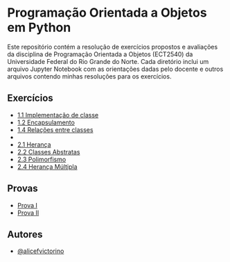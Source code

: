 
# Programação Orientada a Objetos em Python

Este repositório contém a resolução de exercícios propostos e avaliações da disciplina de Programação Orientada a Objetos (ECT2540) da Universidade Federal do Rio Grande do Norte. 
Cada diretório inclui um arquivo Jupyter Notebook com as orientações dadas pelo docente e outros arquivos contendo minhas resoluções para os exercícios.

## Exercícios
- [1.1 Implementação de classe](https://github.com/alicefvictorino/exercicios-poo/tree/5ef272b5b763696978dd1a6d395dd242dfa27028/1.1%20Implementa%C3%A7%C3%A3o%20de%20classe)
- [1.2 Encapsulamento](https://github.com/alicefvictorino/exercicios-poo/tree/5ef272b5b763696978dd1a6d395dd242dfa27028/1.2%20Encapsulamento)
- [1.4 Relações entre classes](https://github.com/alicefvictorino/exercicios-poo/tree/5ef272b5b763696978dd1a6d395dd242dfa27028/1.4%20Rela%C3%A7%C3%B5es%20entre%20classes)
- 
- [2.1 Herança](https://github.com/alicefvictorino/exercicios-poo/tree/5ef272b5b763696978dd1a6d395dd242dfa27028/2.1%20Heran%C3%A7a)
- [2.2 Classes Abstratas](https://github.com/alicefvictorino/exercicios-poo/tree/5ef272b5b763696978dd1a6d395dd242dfa27028/2.2%20Classes%20Abstratas)
- [2.3 Polimorfismo](https://github.com/alicefvictorino/exercicios-poo/tree/5ef272b5b763696978dd1a6d395dd242dfa27028/2.3%20Polimorfismo)
- [2.4 Herança Múltipla](https://github.com/alicefvictorino/exercicios-poo/tree/5ef272b5b763696978dd1a6d395dd242dfa27028/2.4%20Heran%C3%A7a%20M%C3%BAltipla)

## Provas
- [Prova I](https://github.com/alicefvictorino/exercicios-poo/tree/5ef272b5b763696978dd1a6d395dd242dfa27028/Prova%20I)
- [Prova II](https://github.com/alicefvictorino/exercicios-poo/tree/5ef272b5b763696978dd1a6d395dd242dfa27028/Prova%20II)

## Autores

- [@alicefvictorino](https://www.github.com/alicefvictorino)

